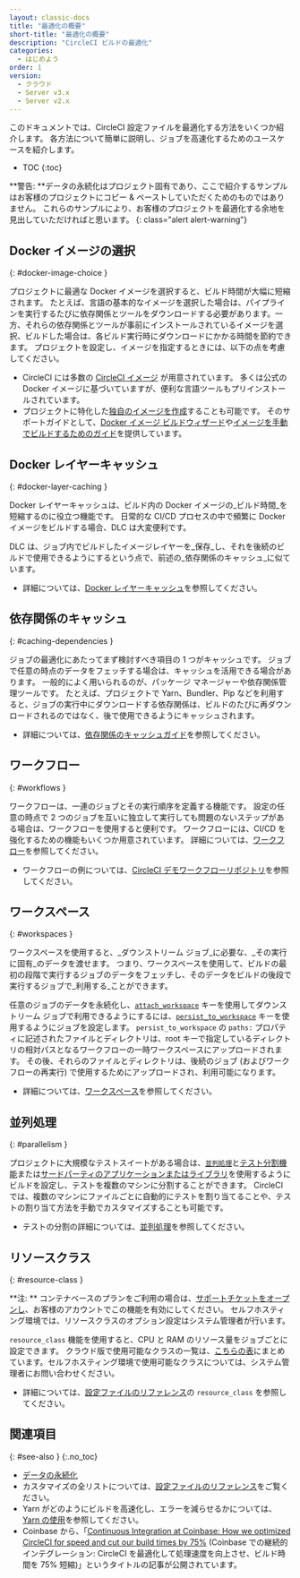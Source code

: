 ```yaml
---
layout: classic-docs
title: "最適化の概要"
short-title: "最適化の概要"
description: "CircleCI ビルドの最適化"
categories:
  - はじめよう
order: 1
version:
  - クラウド
  - Server v3.x
  - Server v2.x
---
```


このドキュメントでは、CircleCI 設定ファイルを最適化する方法をいくつか紹介します。 各方法について簡単に説明し、ジョブを高速化するためのユースケースを紹介します。

* TOC
{:toc}

**警告: **データの永続化はプロジェクト固有であり、ここで紹介するサンプルはお客様のプロジェクトにコピー & ペーストしていただくためのものではありません。 これらのサンプルにより、お客様のプロジェクトを最適化する余地を見出していただければと思います。
{: class="alert alert-warning"}

## Docker イメージの選択
{: #docker-image-choice }

プロジェクトに最適な Docker イメージを選択すると、ビルド時間が大幅に短縮されます。 たとえば、言語の基本的なイメージを選択した場合は、パイプラインを実行するたびに依存関係とツールをダウンロードする必要があります。一方、それらの依存関係とツールが事前にインストールされているイメージを選択、ビルドした場合は、各ビルド実行時にダウンロードにかかる時間を節約できます。 プロジェクトを設定し、イメージを指定するときには、以下の点を考慮してください。

* CircleCI には多数の [CircleCI イメージ]({{site.baseurl}}/2.0/circleci-images/#section=configuration) が用意されています。 多くは公式の Docker イメージに基づいていますが、便利な言語ツールもプリインストールされています。
* プロジェクトに特化した[独自のイメージを作成](https://circleci.com/ja/docs/2.0/custom-images/#section=configuration)することも可能です。 そのサポートガイドとして、[Docker イメージ ビルドウィザード](https://github.com/circleci-public/dockerfile-wizard)や[イメージを手動でビルドするためのガイド]({{site.baseurl}}/2.0/custom-images/#creating-a-custom-image-manually)を提供しています。

## Docker レイヤーキャッシュ
{: #docker-layer-caching }

Docker レイヤーキャッシュは、ビルド内の Docker イメージの_ビルド時間_を短縮するのに役立つ機能です。 日常的な CI/CD プロセスの中で頻繁に Docker イメージをビルドする場合、DLC は大変便利です。

DLC は、ジョブ内でビルドしたイメージレイヤーを_保存_し、それを後続のビルドで使用できるようにするという点で、前述の_依存関係のキャッシュ_に似ています。

* 詳細については、[Docker レイヤーキャッシュ]({{site.baseurl}}/2.0/docker-layer-caching)を参照してください。

## 依存関係のキャッシュ
{: #caching-dependencies }

ジョブの最適化にあたってまず検討すべき項目の 1 つがキャッシュです。 ジョブで任意の時点のデータをフェッチする場合は、キャッシュを活用できる場合があります。 一般的によく用いられるのが、パッケージ マネージャーや依存関係管理ツールです。 たとえば、プロジェクトで Yarn、Bundler、Pip などを利用すると、ジョブの実行中にダウンロードする依存関係は、ビルドのたびに再ダウンロードされるのではなく、後で使用できるようにキャッシュされます。

* 詳細については、[依存関係のキャッシュガイド]({{site.baseurl}}/2.0/caching)を参照してください。

## ワークフロー
{: #workflows }

ワークフローは、一連のジョブとその実行順序を定義する機能です。 設定の任意の時点で 2 つのジョブを互いに独立して実行しても問題のないステップがある場合は、ワークフローを使用すると便利です。 ワークフローには、CI/CD を強化するための機能もいくつか用意されています。 詳細については、[ワークフロー]({{site.baseurl}}/2.0/workflows/)を参照してください。

* ワークフローの例については、[CircleCI デモワークフローリポジトリ](https://github.com/CircleCI-Public/circleci-demo-workflows/)を参照してください。

## ワークスペース
{: #workspaces }

ワークスペースを使用すると、_ダウンストリーム ジョブ_に必要な、_その実行に固有_のデータを渡せます。 つまり、ワークスペースを使用して、ビルドの最初の段階で実行するジョブのデータをフェッチし、そのデータをビルドの後段で実行するジョブで_利用する_ことができます。

任意のジョブのデータを永続化し、[`attach_workspace`]({{site.baseurl}}/2.0/configuration-reference#attachworkspace) キーを使用してダウンストリーム ジョブで利用できるようにするには、[`persist_to_workspace`]({{site.baseurl}}/2.0/configuration-reference#persisttoworkspace) キーを使用するようにジョブを設定します。 `persist_to_workspace` の `paths:` プロパティに記述されたファイルとディレクトリは、root キーで指定しているディレクトリの相対パスとなるワークフローの一時ワークスペースにアップロードされます。 その後、それらのファイルとディレクトリは、後続のジョブ (およびワークフローの再実行) で使用するためにアップロードされ、利用可能になります。

* 詳細については、[ワークスペース]({{site.baseurl}}/2.0/workspaces/)を参照してください。

## 並列処理
{: #parallelism }

プロジェクトに大規模なテストスイートがある場合は、[`並列処理`]({{site.baseurl}}/2.0/configuration-reference#parallelism)と[テスト分割機能]({{site.baseurl}}/2.0/parallelism-faster-jobs/#using-the-circleci-cli-to-split-tests)または[サードパーティのアプリケーションまたはライブラリ]({{site.baseurl}}/2.0/parallelism-faster-jobs/#other-ways-to-split-tests)を使用するようにビルドを設定し、テストを複数のマシンに分割することができます。 CircleCI では、複数のマシンにファイルごとに自動的にテストを割り当てることや、テストの割り当て方法を手動でカスタマイズすることも可能です。

* テストの分割の詳細については、[並列処理]({{site.baseurl}}/2.0/parallelism-faster-jobs)を参照してください。

## リソースクラス
{: #resource-class }

**注: ** コンテナベースのプランをご利用の場合は、[サポートチケットをオープンし](https://support.circleci.com/hc/en-us/requests/new)、お客様のアカウントでこの機能を有効にしてください。 セルフホスティング環境では、リソースクラスのオプション設定はシステム管理者が行います。

`resource_class` 機能を使用すると、CPU と RAM のリソース量をジョブごとに設定できます。 クラウド版で使用可能なクラスの一覧は、[こちらの表]({{site.baseurl}}/2.0/configuration-reference/#resourceclass)にまとめています。セルフホスティング環境で使用可能なクラスについては、システム管理者にお問い合わせください。

* 詳細については、[設定ファイルのリファレンス]({{site.baseURL}}/2.0/configuration-reference/#resourceclass)の `resource_class` を参照してください。

## 関連項目
{: #see-also }
{:.no_toc}

- [データの永続化]({{site.baseurl}}/ja/2.0/persist-data)
- カスタマイズの全リストについては、[設定ファイルのリファレンス]({{site.baseurl}}/2.0/configuration-reference/)をご覧ください。
- Yarn がどのようにビルドを高速化し、エラーを減らせるかについては、[Yarn の使用]({{site.baseurl}}/2.0/yarn)を参照してください。
- Coinbase から、「[Continuous Integration at Coinbase: How we optimized CircleCI for speed and cut our build times by 75%](https://blog.coinbase.com/continuous-integration-at-coinbase-how-we-optimized-circleci-for-speed-cut-our-build-times-by-378c8b1d7161) (Coinbase での継続的インテグレーション: CircleCI を最適化して処理速度を向上させ、ビルド時間を 75% 短縮)」というタイトルの記事が公開されています。
